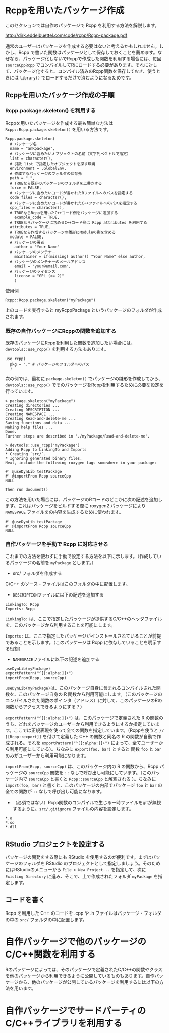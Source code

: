 # Rcppを用いたパッケージ作成

このセクションでは自作のパッケージで Rcpp を利用する方法を解説します。

http://dirk.eddelbuettel.com/code/rcpp/Rcpp-package.pdf


通常のユーザーはパッケージを作成する必要はないと考えるかもしれません。しかし、Rcpp で書いた関数はパッケージとして保存しておくことを薦めます。なぜなら、パッケージ化しないでRcppで作成した関数を利用する場合には、毎回 `sourceCppRcpp` でコンパイルしてRにロードする必要があります。それに対して、パッケージ化すると、コンパイル済みのRcpp関数を保存しておき、使うときには `library()` でロードするだけで済むようになるためです。

## Rcppを用いたパッケージ作成の手順

### Rcpp.package.skeleton() を利用する

Rcppを用いたパッケージを作成する最も簡単な方法は `Rcpp::Rcpp.package.skeleton()` を用いる方法です。

```
Rcpp.package.skeleton(
  # パッケージ名
  name = "anRpackage",
  # パッケージに含めたいオブジェクトの名前（文字列ベクトルで指定）
  list = character(),
  # 引数 list で指定したオブジェクトを探す環境
  environment = .GlobalEnv,
  # 作成するパッケージのフォルダの保存先
  path = ".",
  # TRUEなら既存のパッケージのフォルダを上書きする
  force = FALSE,
  # パッケージに含めたいコードが書かれたRファイルへのパスを指定する
  code_files = character(),
  # パッケージに含めたいコードが書かれたC++ファイルへのパスを指定する
  cpp_files = character(),
  # TRUEならRcppを用いたC++コード例をパッケージに追加する
	example_code = TRUE,
  # TRUEならパッケージに含めるC++コード例は Rcpp attributes を利用する
  attributes = TRUE,
  # TRUEなら作成するパッケージの雛形にModuleの例を含める
  module = FALSE,
  # パッケージの著者
	author = "Your Name"
  # パッケージのメンテナー
	maintainer = if(missing( author)) "Your Name" else author,
  # パッケージのメンテナーのメールアドレス
	email = "your@email.com",
  # パッケージのライセンス
	license = "GPL (>= 2)"
	)
```

使用例

```
Rcpp::Rcpp.package.skeleton("myPackage")
```

上のコードを実行すると myRcppPackage というパッケージのフォルダが作成されます。


### 既存の自作パッケージにRcppの関数を追加する

既存のパッケージにRcppを利用した関数を追加したい場合には、`devtools::use_rcpp()` を利用する方法もあります。

```
use_rcpp(
  pkg = "." # パッケージのフォルダへのパス
  )
```

次の例では、最初に `package.skeleton()` でパッケージの雛形を作成してから、`devtools::use_rcpp()` でそのパッケージをRcppを利用するために必要な設定を行っています。

```
> package.skeleton("myPackage")
Creating directories ...
Creating DESCRIPTION ...
Creating NAMESPACE ...
Creating Read-and-delete-me ...
Saving functions and data ...
Making help files ...
Done.
Further steps are described in './myPackage/Read-and-delete-me'.

> devtools::use_rcpp("myPackage")
Adding Rcpp to LinkingTo and Imports
* Creating `src/`.
* Ignoring generated binary files.
Next, include the following roxygen tags somewhere in your package:

#' @useDynLib testPackage
#' @importFrom Rcpp sourceCpp
NULL

Then run document()
```

この方法を用いた場合には、パッケージのRコードのどこかに次の記述を追加します。これはパッケージをビルドする際に roxygen2 パッケージにより `NAMESPACE` ファイルをの内容を生成するために使われます。

```
#' @useDynLib testPackage
#' @importFrom Rcpp sourceCpp
NULL
```



### 自作パッケージを手動で Rcpp に対応させる

これまでの方法を使わずに手動で設定する方法を以下に示します。（作成しているパッケージの名前を `myPackage` とします。）

* src/ フォルダを作成する

C/C++ のソース・ファイルはこのフォルダの中に配置します。

* `DESCRIPTION`ファイルに以下の記述を追加する

```
LinkingTo: Rcpp
Imports: Rcpp
```

`LinkingTo:` は、ここで指定したパッケージが提供するC/C++のヘッダファイルを、このパッケージから利用することを可能にします。

`Imports:` は、ここで指定したパッケージがインストールされていることが前提であることを示します。（このパッケージは Rcpp に依存していることを明示する役割）


* `NAMESPACE`ファイルに以下の記述を追加する

```
useDynLib(myPackage)
exportPattern("^[[:alpha:]]+")
importFrom(Rcpp, sourceCpp)
```

`useDynLib(myPackage)`は、このパッケージ自身に含まれるコンパイルされた関数を、このパッケージ自身の R 関数から利用可能にします。（このパッケージのコンパイルされた関数のポインタ（アドレス）に対して、このパッケージのRの関数からアクセスできるようにする？）

`exportPattern("^[[:alpha:]]+")` は、このパッケージで定義された R の関数のうち、どれをパッケージのユーザーから利用できるようにするか指定しています。ここでは正規表現を使って全ての関数を指定しています。（Rcppを使うと `// [[Rcpp::export]]` を付けて定義した C++ の関数と同名の R の関数が自動で作成される。それを `exportPattern("^[[:alpha:]]+")` によって、全てユーザーから利用可能にしている）。ちなみに `export(foo, bar)` とすると 関数 `foo` と `bar` のみがユーザーから利用可能になります。

`importFrom(Rcpp, sourceCpp)` は、このパッケージ内の R の関数から、Rcpp パッケージの `sourceCpp` 関数を `::` なしで呼び出し可能にしています。（このパッケージ内で `sourceCpp` と書くと `Rcpp::sourceCpp` と解釈される ）。ちなみに `import(foo, bar)` と書くと、このパッケージの内部でパッケージ `foo` と `bar` の全ての関数が `::` なしで呼び出し可能になります。

* （必須ではない）Rcpp関数のコンパイルで生じる一時ファイルをgitが無視するように。`src/.gitignore` ファイルの内容を設定します。

```
*.o
*.so
*.dll
```

## RStudio プロジェクトを設定する

パッケージの開発をする際にも RStudio を使用するのが便利です。まずはパッケージのフォルダを RStudio のプロジェクトとして指定しましょう。そのためにはRStudioのメニューから `File > New Project...` を指定して、次に `Existing Directory` に進み、そこで、上で作成されたフォルダ `myPackage` を指定します。


## コードを書く

Rcpp を利用した C++ のコードを .cpp や .h ファイルはパッケージ・フォルダの中の `src/` フォルダの中に配置します。



# 自作パッケージで他のパッケージのC/C++関数を利用する

Rのパッケージによっては、そのパッケージで定義されたC/C++の関数やクラスを他のパッケージから利用できるように公開しているものもあります。自作パッケージから、他のパッケージが公開しているパッケージを利用するには以下の方法を用います。








# 自作パッケージでサードパーティのC/C++ライブラリを利用する
